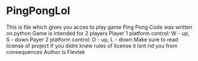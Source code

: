 # PingPongLol
This is file which gives you acces to play game Ping Pong
Code was written on python
Game is intended for 2 players
Player 1 platform control: W - up, S - down
Payer 2 platform control: O - up, L - down
Make sure to read license of project
If you didnt knew rules of license it isnt rid you from consequences
Author is Flevtek
